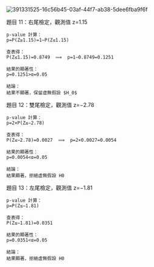 ![391331525-16c56b45-03af-44f7-ab38-5dee6fba9f6f](https://github.com/user-attachments/assets/e2d51acb-8da7-45b3-9c33-6de5c5d28494)

題目 11：右尾檢定，觀測值 z=1.15

    p-value 計算：
    p=P(Z≥1.15)=1−P(Z≤1.15)

    查表得：
    P(Z≤1.15)=0.8749  ⟹  p=1−0.8749=0.1251

    結果的顯著性：
    p=0.1251>α=0.05

    結論：
    結果不顯著，保留虛無假設 $H_0$

題目 12：雙尾檢定，觀測值 z=−2.78

    p-value 計算：
    p=2×P(Z≤−2.78)

    查表得：
    P(Z≤−2.78)=0.0027  ⟹  p=2×0.0027=0.0054

    結果的顯著性：
    p=0.0054<α=0.05

    結論：
    結果顯著，拒絕虛無假設 H0

題目 13：左尾檢定，觀測值 z=−1.81

    p-value 計算：
    p=P(Z≤−1.81)

    查表得：
    P(Z≤−1.81)=0.0351

    結果的顯著性：
    p=0.0351<α=0.05

    結論：
    結果顯著，拒絕虛無假設 H0
  
